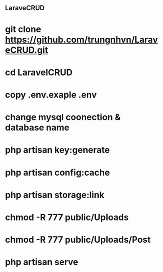 ## LaraveCRUD

# git clone https://github.com/trungnhvn/LaraveCRUD.git

# cd LaravelCRUD
 
# copy .env.exaple .env
 
# change mysql coonection & database name
 
# php artisan key:generate
 
# php artisan config:cache
 
# php artisan storage:link
 
# chmod -R 777 public/Uploads
# chmod -R 777 public/Uploads/Post 
 
# php artisan serve
 
 
